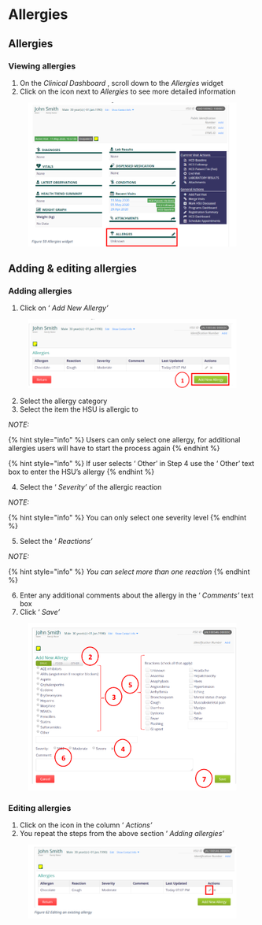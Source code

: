 # Allergies

## Allergies

### Viewing allergies

1. On the _Clinical Dashboard_ , scroll down to the _Allergies_ widget
2. Click on the icon next to _Allergies_ to see more detailed information

<figure><img src="../../.gitbook/assets/image (155).png" alt=""><figcaption></figcaption></figure>

## Adding & editing allergies

### **Adding allergies**

1. Click on ‘ _Add New Allergy’_

<figure><img src="../../.gitbook/assets/image (156).png" alt=""><figcaption></figcaption></figure>

2. Select the allergy category
3. Select the item the HSU is allergic to

_NOTE:_&#x20;

{% hint style="info" %}
Users can only select one allergy, for additional allergies users will have to start the process again
{% endhint %}

{% hint style="info" %}
If user selects ‘ Other’ in Step 4 use the ‘ Other’ text box to enter the HSU’s allergy
{% endhint %}

4. Select the ‘ _Severity’_ of the allergic reaction

_NOTE:_&#x20;

{% hint style="info" %}
You can only select one severity level
{% endhint %}

5. Select the ‘ _Reactions’_

_NOTE:_&#x20;

{% hint style="info" %}
_You can select more than one reaction_
{% endhint %}

6. Enter any additional comments about the allergy in the ‘ _Comments’_ text box
7. Click ‘ _Save’_

<figure><img src="../../.gitbook/assets/image (157).png" alt=""><figcaption></figcaption></figure>

### **Editing allergies**

1. Click on the icon in the column ‘ _Actions’_
2. You repeat the steps from the above section ‘ _Adding allergies’_

<figure><img src="../../.gitbook/assets/image (158).png" alt=""><figcaption></figcaption></figure>
